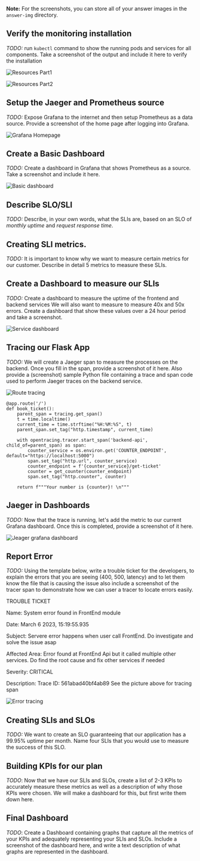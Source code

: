 **Note:** For the screenshots, you can store all of your answer images in the `answer-img` directory.

## Verify the monitoring installation

*TODO:* run `kubectl` command to show the running pods and services for all components. Take a screenshot of the output and include it here to verify the installation

![Resources Part1](answer-img/TODO1_resource_1.png?raw=true "Resources Part1")

![Resources Part2](answer-img/TODO1_resource_2.png?raw=true "Resources Part2")

## Setup the Jaeger and Prometheus source
*TODO:* Expose Grafana to the internet and then setup Prometheus as a data source. Provide a screenshot of the home page after logging into Grafana.

![Grafana Homepage](answer-img/TODO2_grafana_landing_page.png?raw=true "Grafana Homepage")

## Create a Basic Dashboard
*TODO:* Create a dashboard in Grafana that shows Prometheus as a source. Take a screenshot and include it here.

![Basic dashboard](answer-img/TODO3_basic_dashboard.png?raw=true "Basic dashboard")

## Describe SLO/SLI
*TODO:* Describe, in your own words, what the SLIs are, based on an SLO of *monthly uptime* and *request response time*.

## Creating SLI metrics.
*TODO:* It is important to know why we want to measure certain metrics for our customer. Describe in detail 5 metrics to measure these SLIs. 

## Create a Dashboard to measure our SLIs
*TODO:* Create a dashboard to measure the uptime of the frontend and backend services We will also want to measure to measure 40x and 50x errors. Create a dashboard that show these values over a 24 hour period and take a screenshot.

![Service dashboard](answer-img/TODO6_service_dashboard.png?raw=true "Service dashboard")

## Tracing our Flask App
*TODO:*  We will create a Jaeger span to measure the processes on the backend. Once you fill in the span, provide a screenshot of it here. Also provide a (screenshot) sample Python file containing a trace and span code used to perform Jaeger traces on the backend service.

![Route tracing](answer-img/TODO7_jaeger_trace_span.png?raw=true "Route tracing")

```
@app.route('/')
def book_ticket():
    parent_span = tracing.get_span()
    t = time.localtime()
    current_time = time.strftime("%H:%M:%S", t)
    parent_span.set_tag("http.timestamp", current_time)

    with opentracing.tracer.start_span('backend-api', child_of=parent_span) as span:
        counter_service = os.environ.get('COUNTER_ENDPOINT', default="https://localhost:5000")
        span.set_tag("http.url", counter_service)
        counter_endpoint = f'{counter_service}/get-ticket'
        counter = get_counter(counter_endpoint)
        span.set_tag("http.counter", counter)

    return f"""Your number is {counter}! \n"""
```

## Jaeger in Dashboards
*TODO:* Now that the trace is running, let's add the metric to our current Grafana dashboard. Once this is completed, provide a screenshot of it here.

![Jeager grafana dashboard](answer-img/TODO8_jaeger_grafana_dashboard.png?raw=true "Jeager grafana dashboard")

## Report Error
*TODO:* Using the template below, write a trouble ticket for the developers, to explain the errors that you are seeing (400, 500, latency) and to let them know the file that is causing the issue also include a screenshot of the tracer span to demonstrate how we can user a tracer to locate errors easily.

TROUBLE TICKET

Name:
System error found in FrontEnd module

Date:
March 6 2023, 15:19:55.935

Subject:
Servere error happens when user call FrontEnd. Do investigate and solve the issue asap

Affected Area:
Error found at FrontEnd Api but it called multiple other services. Do find the root cause and fix other services if needed

Severity:
CRITICAL

Description:
Trace ID: 561abad40bf4ab89
See the picture above for tracing span

![Error tracing](answer-img/TODO9_error_tracing.png?raw=true "Error tracing")


## Creating SLIs and SLOs
*TODO:* We want to create an SLO guaranteeing that our application has a 99.95% uptime per month. Name four SLIs that you would use to measure the success of this SLO.

## Building KPIs for our plan
*TODO*: Now that we have our SLIs and SLOs, create a list of 2-3 KPIs to accurately measure these metrics as well as a description of why those KPIs were chosen. We will make a dashboard for this, but first write them down here.

## Final Dashboard
*TODO*: Create a Dashboard containing graphs that capture all the metrics of your KPIs and adequately representing your SLIs and SLOs. Include a screenshot of the dashboard here, and write a text description of what graphs are represented in the dashboard.  
